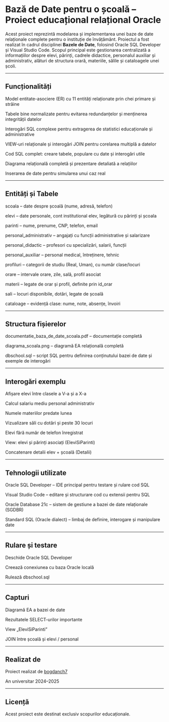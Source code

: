 # Bază de Date pentru o școală – Proiect educațional relațional Oracle
Acest proiect reprezintă modelarea și implementarea unei baze de date relaționale complete pentru o instituție de învățământ. Proiectul a fost realizat în cadrul disciplinei **Bazele de Date**, folosind Oracle SQL Developer și Visual Studio Code. Scopul principal este gestionarea centralizată a informațiilor despre elevi, părinți, cadrele didactice, personalul auxiliar și administrativ, alături de structura orară, materiile, sălile și cataloagele unei școli.

---

## Funcționalități
Model entitate-asociere (ER) cu 11 entități relaționate prin chei primare și străine

Tabele bine normalizate pentru evitarea redundanțelor și menținerea integrității datelor

Interogări SQL complexe pentru extragerea de statistici educaționale și administrative

VIEW-uri relaționale și interogări JOIN pentru corelarea multiplă a datelor

Cod SQL complet: creare tabele, populare cu date și interogări utile

Diagrama relațională completă și prezentare detaliată a relațiilor

Inserarea de date pentru simularea unui caz real

---

## Entități și Tabele
scoala – date despre școală (nume, adresă, telefon)

elevi – date personale, cont institutional elev, legătură cu părinți și școala

parinti – nume, prenume, CNP, telefon, email

personal_administrativ – angajați cu funcții administrative și salarizare

personal_didactic – profesori cu specializări, salarii, funcții

personal_auxiliar – personal medical, întreținere, tehnic

profiluri – categorii de studiu (Real, Uman), cu număr clase/locuri

orare – intervale orare, zile, sală, profil asociat

materii – legate de orar și profil, definite prin id_orar

sali – locuri disponibile, dotări, legate de școală

cataloage – evidență clase: nume, note, absențe, învoiri

---

## Structura fișierelor
documentatie_baza_de_date_scoala.pdf – documentație completă

diagrama_scoala.png – diagramă EA relațională completă

dbschool.sql – script SQL pentru definirea conținutului bazei de date și exemple de interogări 

---

## Interogări exemplu
Afișare elevi între clasele a V-a și a X-a

Calcul salariu mediu personal administrativ

Numele materiilor predate lunea

Vizualizare săli cu dotări și peste 30 locuri

Elevi fără număr de telefon înregistrat

View: elevi și părinți asociați (EleviSiParinti)

Concatenare detalii elev + școală (Detalii)

---

## Tehnologii utilizate
Oracle SQL Developer – IDE principal pentru testare și rulare cod SQL

Visual Studio Code – editare și structurare cod cu extensii pentru SQL

Oracle Database 21c – sistem de gestiune a bazei de date relaționale (SGDBR)

Standard SQL (Oracle dialect) – limbaj de definire, interogare și manipulare date

---

## Rulare și testare
Deschide Oracle SQL Developer

Creează conexiunea cu baza Oracle locală

Rulează dbschool.sql

---

## Capturi


Diagramă EA a bazei de date

Rezultatele SELECT-urilor importante

View „EleviSiParinti”

JOIN între școală și elevi / personal

---

## Realizat de
Proiect realizat de [bogdanch7](https://github.com/bogdanch7)

An universitar 2024–2025

---

## Licență
Acest proiect este destinat exclusiv scopurilor educaționale.
